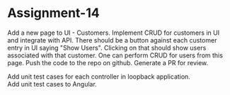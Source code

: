 # Assignment-14

Add a new page to UI - Customers. Implement CRUD for customers in UI and integrate with API. There should be a button against each customer entry in UI saying "Show Users". Clicking on that should show users associated with that customer. One can perform CRUD for users from this page. Push the code to the repo on github. Generate a PR for review.

Add unit test cases for each controller in loopback application. 	
Add unit test cases to Angular. 
